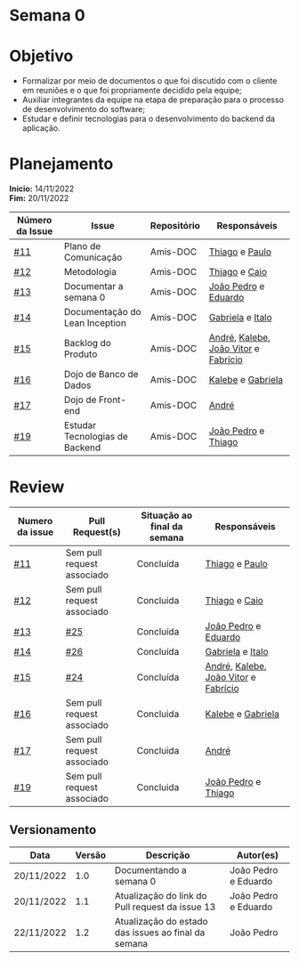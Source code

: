 # Semana 0

# Objetivo

- Formalizar por meio de documentos o que foi discutido com o cliente em reuniões e o que foi propriamente decidido pela equipe;
- Auxiliar integrantes da equipe na etapa de preparação para o processo de desenvolvimento do software;
- Estudar e definir tecnologias para o desenvolvimento do backend da aplicação.
# Planejamento

**Inicio:** 14/11/2022</br>
**Fim:** 20/11/2022

| Número da Issue | Issue | Repositório | Responsáveis |
| ---- | ---- | ---- | ---- |
| [#11](https://github.com/fga-eps-mds/2022.2-Amis-Doc/issues/11) | Plano de Comunicação | Amis-DOC | [Thiago](https://github.com/thiagolsg) e [Paulo](https://github.com/paulohborba)|
| [#12](https://github.com/fga-eps-mds/2022.2-Amis-Doc/issues/12) | Metodologia | Amis-DOC | [Thiago](https://github.com/thiagolsg) e [Caio](https://github.com/CaioSulz)|
| [#13](https://github.com/fga-eps-mds/2022.2-Amis-Doc/issues/13) | Documentar a semana 0 | Amis-DOC | [João Pedro](https://github.com/jps12) e [Eduardo](https://github.com/fxred)|
| [#14](https://github.com/fga-eps-mds/2022.2-Amis-Doc/issues/14) | Documentação do Lean Inception | Amis-DOC | [Gabriela](https://github.com/gabrielapivetta) e [Italo](https://github.com/ItaloBrunoM)|
| [#15](https://github.com/fga-eps-mds/2022.2-Amis-Doc/issues/15) | Backlog do Produto | Amis-DOC | [André](https://github.com/andrelucasf), [Kalebe](https://github.com/KalebeLopes), [João Vitor](https://github.com/Jvsoutomaior) e [Fabrício](https://github.com/FabricioDeQueiroz)|
| [#16](https://github.com/fga-eps-mds/2022.2-Amis-Doc/issues/16) | Dojo de Banco de Dados | Amis-DOC | [Kalebe](https://github.com/KalebeLopes) e [Gabriela](https://github.com/gabrielapivetta)|
| [#17](https://github.com/fga-eps-mds/2022.2-Amis-Doc/issues/17) | Dojo de Front-end | Amis-DOC | [André](https://github.com/andrelucasf)|
| [#19](https://github.com/fga-eps-mds/2022.2-Amis-Doc/issues/19) | Estudar Tecnologias de Backend | Amis-DOC | [João Pedro](https://github.com/jps12) e [Thiago](https://github.com/thiagolsg)|

# Review

| Numero da issue | Pull Request(s) | Situação ao final da semana | Responsáveis |
| ---- | ---- | ---- | ---- |
| [#11](https://github.com/fga-eps-mds/2022.2-Amis-Doc/issues/11) | Sem pull request associado | Concluída | [Thiago](https://github.com/thiagolsg) e [Paulo](https://github.com/paulohborba)|
| [#12](https://github.com/fga-eps-mds/2022.2-Amis-Doc/issues/12) | Sem pull request associado | Concluida | [Thiago](https://github.com/thiagolsg) e [Caio](https://github.com/CaioSulz)|
| [#13](https://github.com/fga-eps-mds/2022.2-Amis-Doc/issues/13) | [#25](https://github.com/fga-eps-mds/2022.2-Amis-Doc/pull/25) | Concluída | [João Pedro](https://github.com/jps12) e [Eduardo](https://github.com/fxred)|
| [#14](https://github.com/fga-eps-mds/2022.2-Amis-Doc/issues/14) | [#26](https://github.com/fga-eps-mds/2022.2-Amis-Doc/pull/26) | Concluída | [Gabriela](https://github.com/gabrielapivetta) e [Italo](https://github.com/ItaloBrunoM)|
| [#15](https://github.com/fga-eps-mds/2022.2-Amis-Doc/issues/15) | [#24](https://github.com/fga-eps-mds/2022.2-Amis-Doc/pull/24) | Concluída | [André](https://github.com/andrelucasf), [Kalebe](https://github.com/KalebeLopes), [João Vitor](https://github.com/Jvsoutomaior) e [Fabrício](https://github.com/FabricioDeQueiroz)|
| [#16](https://github.com/fga-eps-mds/2022.2-Amis-Doc/issues/16) | Sem pull request associado | Concluida | [Kalebe](https://github.com/KalebeLopes) e [Gabriela](https://github.com/gabrielapivetta)|
| [#17](https://github.com/fga-eps-mds/2022.2-Amis-Doc/issues/17) | Sem pull request associado | Concluida | [André](https://github.com/andrelucasf)|
| [#19](https://github.com/fga-eps-mds/2022.2-Amis-Doc/issues/19) | Sem pull request associado | Concluida | [João Pedro](https://github.com/jps12) e [Thiago](https://github.com/thiagolsg)|


## Versionamento

| Data | Versão | Descrição | Autor(es) |
|------|--------|-----------|-----------|
| 20/11/2022 | 1.0 | Documentando a semana 0 | João Pedro e Eduardo |
| 20/11/2022 | 1.1 | Atualização do link do Pull request da issue 13 | João Pedro e Eduardo |
| 22/11/2022 | 1.2 | Atualização do estado das issues ao final da semana | João Pedro |
